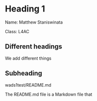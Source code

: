 # Heading 1

Name: Matthew Staniswinata

Class: L4AC

## Different headings

We add different things


## Subheading

wads1test/README.md

The README.md file is a Markdown file that 